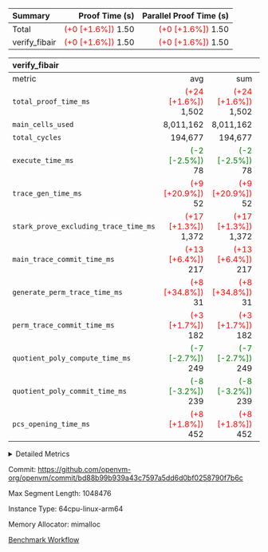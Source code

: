 | Summary | Proof Time (s) | Parallel Proof Time (s) |
|:---|---:|---:|
| Total | <span style='color: red'>(+0 [+1.6%])</span> 1.50 | <span style='color: red'>(+0 [+1.6%])</span> 1.50 |
| verify_fibair | <span style='color: red'>(+0 [+1.6%])</span> 1.50 | <span style='color: red'>(+0 [+1.6%])</span> 1.50 |


| verify_fibair |||||
|:---|---:|---:|---:|---:|
|metric|avg|sum|max|min|
| `total_proof_time_ms ` | <span style='color: red'>(+24 [+1.6%])</span> 1,502 | <span style='color: red'>(+24 [+1.6%])</span> 1,502 | <span style='color: red'>(+24 [+1.6%])</span> 1,502 | <span style='color: red'>(+24 [+1.6%])</span> 1,502 |
| `main_cells_used     ` |  8,011,162 |  8,011,162 |  8,011,162 |  8,011,162 |
| `total_cycles        ` |  194,677 |  194,677 |  194,677 |  194,677 |
| `execute_time_ms     ` | <span style='color: green'>(-2 [-2.5%])</span> 78 | <span style='color: green'>(-2 [-2.5%])</span> 78 | <span style='color: green'>(-2 [-2.5%])</span> 78 | <span style='color: green'>(-2 [-2.5%])</span> 78 |
| `trace_gen_time_ms   ` | <span style='color: red'>(+9 [+20.9%])</span> 52 | <span style='color: red'>(+9 [+20.9%])</span> 52 | <span style='color: red'>(+9 [+20.9%])</span> 52 | <span style='color: red'>(+9 [+20.9%])</span> 52 |
| `stark_prove_excluding_trace_time_ms` | <span style='color: red'>(+17 [+1.3%])</span> 1,372 | <span style='color: red'>(+17 [+1.3%])</span> 1,372 | <span style='color: red'>(+17 [+1.3%])</span> 1,372 | <span style='color: red'>(+17 [+1.3%])</span> 1,372 |
| `main_trace_commit_time_ms` | <span style='color: red'>(+13 [+6.4%])</span> 217 | <span style='color: red'>(+13 [+6.4%])</span> 217 | <span style='color: red'>(+13 [+6.4%])</span> 217 | <span style='color: red'>(+13 [+6.4%])</span> 217 |
| `generate_perm_trace_time_ms` | <span style='color: red'>(+8 [+34.8%])</span> 31 | <span style='color: red'>(+8 [+34.8%])</span> 31 | <span style='color: red'>(+8 [+34.8%])</span> 31 | <span style='color: red'>(+8 [+34.8%])</span> 31 |
| `perm_trace_commit_time_ms` | <span style='color: red'>(+3 [+1.7%])</span> 182 | <span style='color: red'>(+3 [+1.7%])</span> 182 | <span style='color: red'>(+3 [+1.7%])</span> 182 | <span style='color: red'>(+3 [+1.7%])</span> 182 |
| `quotient_poly_compute_time_ms` | <span style='color: green'>(-7 [-2.7%])</span> 249 | <span style='color: green'>(-7 [-2.7%])</span> 249 | <span style='color: green'>(-7 [-2.7%])</span> 249 | <span style='color: green'>(-7 [-2.7%])</span> 249 |
| `quotient_poly_commit_time_ms` | <span style='color: green'>(-8 [-3.2%])</span> 239 | <span style='color: green'>(-8 [-3.2%])</span> 239 | <span style='color: green'>(-8 [-3.2%])</span> 239 | <span style='color: green'>(-8 [-3.2%])</span> 239 |
| `pcs_opening_time_ms ` | <span style='color: red'>(+8 [+1.8%])</span> 452 | <span style='color: red'>(+8 [+1.8%])</span> 452 | <span style='color: red'>(+8 [+1.8%])</span> 452 | <span style='color: red'>(+8 [+1.8%])</span> 452 |



<details>
<summary>Detailed Metrics</summary>

|  | verify_program_compile_ms | total_cells | stark_prove_excluding_trace_time_ms | quotient_poly_compute_time_ms | quotient_poly_commit_time_ms | perm_trace_commit_time_ms | pcs_opening_time_ms | main_trace_commit_time_ms |
| --- | --- | --- | --- | --- | --- | --- | --- |
|  | 4 | 32 | 9 | 0 | 1 | 0 | 2 | 5 | 

| air_name | rows | quotient_deg | main_cols | interactions | constraints | cells |
| --- | --- | --- | --- | --- | --- | --- |
| AccessAdapterAir<2> |  | 4 |  | 5 | 12 |  | 
| AccessAdapterAir<4> |  | 4 |  | 5 | 12 |  | 
| AccessAdapterAir<8> |  | 4 |  | 5 | 12 |  | 
| FibonacciAir | 16 | 1 | 2 |  | 5 | 32 | 
| FriReducedOpeningAir |  | 4 |  | 35 | 59 |  | 
| NativePoseidon2Air<BabyBearParameters>, 1> |  | 4 |  | 31 | 302 |  | 
| PhantomAir |  | 4 |  | 3 | 4 |  | 
| ProgramAir |  | 1 |  | 1 | 4 |  | 
| VariableRangeCheckerAir |  | 1 |  | 1 | 4 |  | 
| VmAirWrapper<BranchNativeAdapterAir, BranchEqualCoreAir<1> |  | 2 |  | 11 | 23 |  | 
| VmAirWrapper<JalNativeAdapterAir, JalCoreAir> |  | 4 |  | 7 | 6 |  | 
| VmAirWrapper<NativeAdapterAir<2, 0>, PublicValuesCoreAir> |  | 4 |  | 11 | 22 |  | 
| VmAirWrapper<NativeAdapterAir<2, 1>, FieldArithmeticCoreAir> |  | 4 |  | 15 | 23 |  | 
| VmAirWrapper<NativeLoadStoreAdapterAir<1>, NativeLoadStoreCoreAir<1> |  | 4 |  | 19 | 31 |  | 
| VmAirWrapper<NativeVectorizedAdapterAir<4>, FieldExtensionCoreAir> |  | 4 |  | 15 | 23 |  | 
| VmConnectorAir |  | 4 |  | 3 | 8 |  | 
| VolatileBoundaryAir |  | 4 |  | 4 | 16 |  | 

| group | trace_gen_time_ms | total_proof_time_ms | total_cycles | total_cells | stark_prove_excluding_trace_time_ms | quotient_poly_compute_time_ms | quotient_poly_commit_time_ms | perm_trace_commit_time_ms | pcs_opening_time_ms | main_trace_commit_time_ms | main_cells_used | generate_perm_trace_time_ms | fri.log_blowup | execute_time_ms |
| --- | --- | --- | --- | --- | --- | --- | --- | --- | --- | --- | --- | --- | --- | --- |
| verify_fibair | 52 | 1,502 | 194,677 | 23,304,216 | 1,372 | 249 | 239 | 182 | 452 | 217 | 8,011,162 | 31 | 2 | 78 | 

| group | air_name | rows | prep_cols | perm_cols | main_cols | cells |
| --- | --- | --- | --- | --- | --- | --- |
| verify_fibair | AccessAdapterAir<2> | 32,768 |  | 16 | 11 | 884,736 | 
| verify_fibair | AccessAdapterAir<4> | 16,384 |  | 16 | 13 | 475,136 | 
| verify_fibair | AccessAdapterAir<8> | 4,096 |  | 16 | 17 | 135,168 | 
| verify_fibair | FriReducedOpeningAir | 512 |  | 76 | 64 | 71,680 | 
| verify_fibair | NativePoseidon2Air<BabyBearParameters>, 1> | 2,048 |  | 36 | 348 | 786,432 | 
| verify_fibair | PhantomAir | 2,048 |  | 8 | 6 | 28,672 | 
| verify_fibair | ProgramAir | 8,192 |  | 8 | 10 | 147,456 | 
| verify_fibair | VariableRangeCheckerAir | 262,144 | 2 | 8 | 1 | 2,359,296 | 
| verify_fibair | VmAirWrapper<BranchNativeAdapterAir, BranchEqualCoreAir<1> | 32,768 |  | 28 | 23 | 1,671,168 | 
| verify_fibair | VmAirWrapper<JalNativeAdapterAir, JalCoreAir> | 8,192 |  | 12 | 10 | 180,224 | 
| verify_fibair | VmAirWrapper<NativeAdapterAir<2, 1>, FieldArithmeticCoreAir> | 131,072 |  | 20 | 30 | 6,553,600 | 
| verify_fibair | VmAirWrapper<NativeLoadStoreAdapterAir<1>, NativeLoadStoreCoreAir<1> | 131,072 |  | 24 | 41 | 8,519,680 | 
| verify_fibair | VmAirWrapper<NativeVectorizedAdapterAir<4>, FieldExtensionCoreAir> | 4,096 |  | 20 | 40 | 245,760 | 
| verify_fibair | VmConnectorAir | 2 | 1 | 8 | 4 | 24 | 
| verify_fibair | VolatileBoundaryAir | 65,536 |  | 8 | 11 | 1,245,184 | 

</details>


Commit: https://github.com/openvm-org/openvm/commit/bd88b99b939a43c7597a5dd6d0bf0258790f7b6c

Max Segment Length: 1048476

Instance Type: 64cpu-linux-arm64

Memory Allocator: mimalloc

[Benchmark Workflow](https://github.com/openvm-org/openvm/actions/runs/12628582671)
